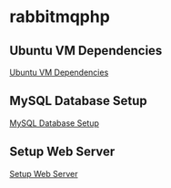# rabbitmqphp

## Ubuntu VM Dependencies
[Ubuntu VM Dependencies](./docs/ubuntu_vm_dependencies.md)

## MySQL Database Setup
[MySQL Database Setup](./docs/mysqlDBsetup.md)

## Setup Web Server
[Setup Web Server](./docs/setup_web_server.md)
